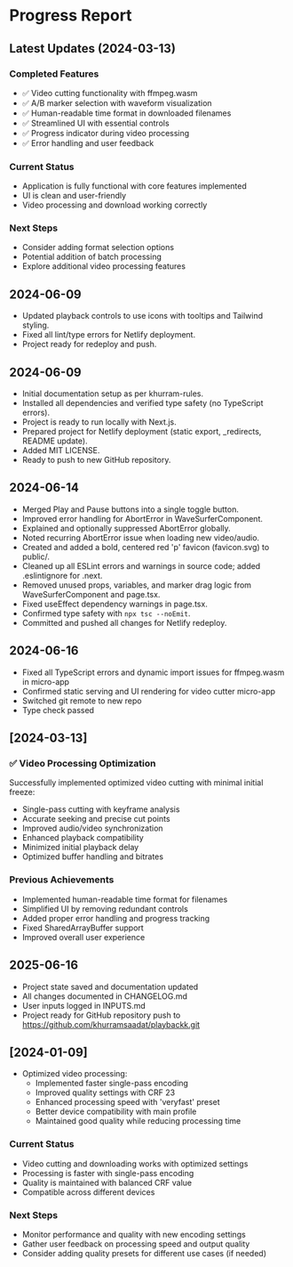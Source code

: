 # Progress Report

## Latest Updates (2024-03-13)

### Completed Features
- ✅ Video cutting functionality with ffmpeg.wasm
- ✅ A/B marker selection with waveform visualization
- ✅ Human-readable time format in downloaded filenames
- ✅ Streamlined UI with essential controls
- ✅ Progress indicator during video processing
- ✅ Error handling and user feedback

### Current Status
- Application is fully functional with core features implemented
- UI is clean and user-friendly
- Video processing and download working correctly

### Next Steps
- Consider adding format selection options
- Potential addition of batch processing
- Explore additional video processing features

## 2024-06-09
- Updated playback controls to use icons with tooltips and Tailwind styling.
- Fixed all lint/type errors for Netlify deployment.
- Project ready for redeploy and push.

## 2024-06-09
- Initial documentation setup as per khurram-rules.
- Installed all dependencies and verified type safety (no TypeScript errors).
- Project is ready to run locally with Next.js.
- Prepared project for Netlify deployment (static export, _redirects, README update).
- Added MIT LICENSE.
- Ready to push to new GitHub repository. 

## 2024-06-14
- Merged Play and Pause buttons into a single toggle button.
- Improved error handling for AbortError in WaveSurferComponent.
- Explained and optionally suppressed AbortError globally.
- Noted recurring AbortError issue when loading new video/audio.
- Created and added a bold, centered red 'p' favicon (favicon.svg) to public/.
- Cleaned up all ESLint errors and warnings in source code; added .eslintignore for .next.
- Removed unused props, variables, and marker drag logic from WaveSurferComponent and page.tsx.
- Fixed useEffect dependency warnings in page.tsx.
- Confirmed type safety with `npx tsc --noEmit`.
- Committed and pushed all changes for Netlify redeploy. 

## 2024-06-16
- Fixed all TypeScript errors and dynamic import issues for ffmpeg.wasm in micro-app
- Confirmed static serving and UI rendering for video cutter micro-app
- Switched git remote to new repo
- Type check passed 

## [2024-03-13]

### ✅ Video Processing Optimization
Successfully implemented optimized video cutting with minimal initial freeze:
- Single-pass cutting with keyframe analysis
- Accurate seeking and precise cut points
- Improved audio/video synchronization
- Enhanced playback compatibility
- Minimized initial playback delay
- Optimized buffer handling and bitrates

### Previous Achievements
- Implemented human-readable time format for filenames
- Simplified UI by removing redundant controls
- Added proper error handling and progress tracking
- Fixed SharedArrayBuffer support
- Improved overall user experience 

## 2025-06-16
- Project state saved and documentation updated
- All changes documented in CHANGELOG.md
- User inputs logged in INPUTS.md
- Project ready for GitHub repository push to https://github.com/khurramsaadat/playbackk.git 

## [2024-01-09]
- Optimized video processing:
  - Implemented faster single-pass encoding
  - Improved quality settings with CRF 23
  - Enhanced processing speed with 'veryfast' preset
  - Better device compatibility with main profile
  - Maintained good quality while reducing processing time

### Current Status
- Video cutting and downloading works with optimized settings
- Processing is faster with single-pass encoding
- Quality is maintained with balanced CRF value
- Compatible across different devices

### Next Steps
- Monitor performance and quality with new encoding settings
- Gather user feedback on processing speed and output quality
- Consider adding quality presets for different use cases (if needed) 